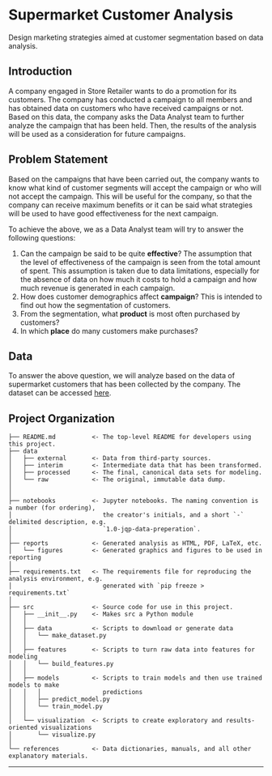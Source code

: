 Supermarket Customer Analysis
==============================

Design marketing strategies aimed at customer segmentation based on data analysis.

Introduction
------------
A company engaged in Store Retailer wants to do a promotion for its customers. The company has conducted a campaign to all members and has obtained data on customers who have received campaigns or not. Based on this data, the company asks the Data Analyst team to further analyze the campaign that has been held. Then, the results of the analysis will be used as a consideration for future campaigns.

Problem Statement
------------
Based on the campaigns that have been carried out, the company wants to know what kind of customer segments will accept the campaign or who will not accept the campaign. This will be useful for the company, so that the company can receive maximum benefits or it can be said what strategies will be used to have good effectiveness for the next campaign.

To achieve the above, we as a Data Analyst team will try to answer the following questions:
1. Can the campaign be said to be quite **effective**? The assumption that the level of effectiveness of the campaign is seen from the total amount of spent. This assumption is taken due to data limitations, especially for the absence of data on how much it costs to hold a campaign and how much revenue is generated in each campaign.
2. How does customer demographics affect **campaign**? This is intended to find out how the segmentation of customers.
3. From the segmentation, what **product** is most often purchased by customers?
4. In which **place** do many customers make purchases?

Data
------------
To answer the above question, we will analyze based on the data of supermarket customers that has been collected by the company. The dataset can be accessed [here](https://drive.google.com/drive/folders/1WodnBbuYTvsF0-6HTuQABQ0KCS31lqbK).

Project Organization
------------

    ├── README.md          <- The top-level README for developers using this project.
    ├── data
    │   ├── external       <- Data from third-party sources.
    │   ├── interim        <- Intermediate data that has been transformed.
    │   ├── processed      <- The final, canonical data sets for modeling.
    │   └── raw            <- The original, immutable data dump.
    │
    │
    ├── notebooks          <- Jupyter notebooks. The naming convention is a number (for ordering),
    │                         the creator's initials, and a short `-` delimited description, e.g.
    │                         `1.0-jqp-data-preperation`.
    │
    ├── reports            <- Generated analysis as HTML, PDF, LaTeX, etc.
    │   └── figures        <- Generated graphics and figures to be used in reporting
    │
    ├── requirements.txt   <- The requirements file for reproducing the analysis environment, e.g.
    │                         generated with `pip freeze > requirements.txt`
    │
    ├── src                <- Source code for use in this project.
    │   ├── __init__.py    <- Makes src a Python module
    │   │
    │   ├── data           <- Scripts to download or generate data
    │   │   └── make_dataset.py
    │   │
    │   ├── features       <- Scripts to turn raw data into features for modeling
    │   │   └── build_features.py
    │   │
    │   ├── models         <- Scripts to train models and then use trained models to make
    │   │   │                 predictions
    │   │   ├── predict_model.py
    │   │   └── train_model.py
    │   │
    │   └── visualization  <- Scripts to create exploratory and results-oriented visualizations
    │       └── visualize.py
    │
    └── references         <- Data dictionaries, manuals, and all other explanatory materials.


--------